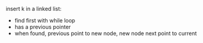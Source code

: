 insert k in a linked list:     
* find first with while loop
* has a previous pointer
* when found, previous point to new node, new node next point to current
